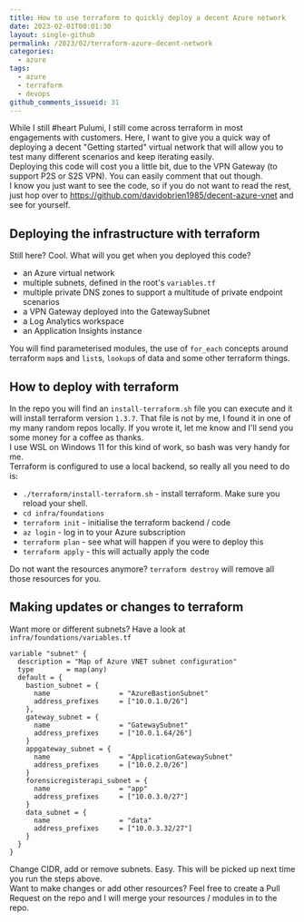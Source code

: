 ```yaml
---
title: How to use terraform to quickly deploy a decent Azure network
date: 2023-02-01T00:01:30
layout: single-github
permalink: /2023/02/terraform-azure-decent-network
categories:
  - azure
tags:
  - azure
  - terraform
  - devops
github_comments_issueid: 31
---
```


While I still #heart Pulumi, I still come across terraform in most engagements with customers. Here, I want to give you a quick way of deploying a decent "Getting started" virtual network that will allow you to test many different scenarios and keep iterating easily.<br>
Deploying this code will cost you a little bit, due to the VPN Gateway (to support P2S or S2S VPN). You can easily comment that out though.<br>
I know you just want to see the code, so if you do not want to read the rest, just hop over to https://github.com/davidobrien1985/decent-azure-vnet and see for yourself.

## Deploying the infrastructure with terraform

Still here? Cool. What will you get when you deployed this code?

- an Azure virtual network
- multiple subnets, defined in the root's `variables.tf`
- multiple private DNS zones to support a multitude of private endpoint scenarios
- a VPN Gateway deployed into the GatewaySubnet
- a Log Analytics workspace
- an Application Insights instance

You will find parameterised modules, the use of `for_each` concepts around terraform `map`s and `list`s, `lookup`s of data and some other terraform things.

## How to deploy with terraform

In the repo you will find an `install-terraform.sh` file you can execute and it will install terraform version `1.3.7`. That file is not by me, I found it in one of my many random repos locally. If you wrote it, let me know and I'll send you some money for a coffee as thanks.<br>
I use WSL on Windows 11 for this kind of work, so bash was very handy for me.<br>
Terraform is configured to use a local backend, so really all you need to do is:

- `./terraform/install-terraform.sh` - install terraform. Make sure you reload your shell.
- `cd infra/foundations`
- `terraform init` - initialise the terraform backend / code
- `az login` - log in to your Azure subscription
- `terraform plan` - see what will happen if you were to deploy this
- `terraform apply` - this will actually apply the code

Do not want the resources anymore? `terraform destroy` will remove all those resources for you.

## Making updates or changes to terraform

Want more or different subnets? Have a look at `infra/foundations/variables.tf`

```hcl
variable "subnet" {
  description = "Map of Azure VNET subnet configuration"
  type        = map(any)
  default = {
    bastion_subnet = {
      name                 = "AzureBastionSubnet"
      address_prefixes     = ["10.0.1.0/26"]
    },
    gateway_subnet = {
      name                 = "GatewaySubnet"
      address_prefixes     = ["10.0.1.64/26"]
    }
    appgateway_subnet = {
      name                 = "ApplicationGatewaySubnet"
      address_prefixes     = ["10.0.2.0/26"]
    }
    forensicregisterapi_subnet = {
      name                 = "app"
      address_prefixes     = ["10.0.3.0/27"]
    }
    data_subnet = {
      name                 = "data"
      address_prefixes     = ["10.0.3.32/27"]
    }
  }
}
```

Change CIDR, add or remove subnets. Easy. This will be picked up next time you run the steps above.<br>
Want to make changes or add other resources? Feel free to create a Pull Request on the repo and I will merge your resources / modules in to the repo.
